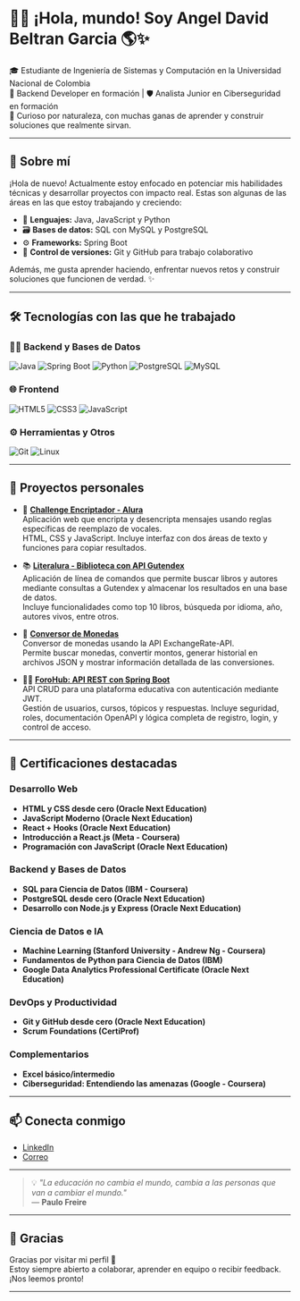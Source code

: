 # 👨‍💻 ¡Hola, mundo! Soy Angel David Beltran Garcia 🌎✨

🎓 Estudiante de Ingeniería de Sistemas y Computación en la Universidad Nacional de Colombia  
🔧 Backend Developer en formación | 🛡️ Analista Junior en Ciberseguridad en formación  
🧠 Curioso por naturaleza, con muchas ganas de aprender y construir soluciones que realmente sirvan.

---

## 🧠 Sobre mí

¡Hola de nuevo! Actualmente estoy enfocado en potenciar mis habilidades técnicas y desarrollar proyectos con impacto real. Estas son algunas de las áreas en las que estoy trabajando y creciendo:

- 🧰 **Lenguajes:** Java, JavaScript y Python
- 🗃️ **Bases de datos:** SQL con MySQL y PostgreSQL
- ⚙️ **Frameworks:** Spring Boot
- 🔁 **Control de versiones:** Git y GitHub para trabajo colaborativo

Además, me gusta aprender haciendo, enfrentar nuevos retos y construir soluciones que funcionen de verdad. ✨

---

## 🛠️ Tecnologías con las que he trabajado

### 🧑‍💻 Backend y Bases de Datos
![Java](https://img.shields.io/badge/-Java-007396?style=flat&logo=java&logoColor=fff)
![Spring Boot](https://img.shields.io/badge/-Spring%20Boot-6DB33F?style=flat&logo=spring-boot&logoColor=fff)
![Python](https://img.shields.io/badge/-Python-3776AB?style=flat&logo=python&logoColor=fff)
![PostgreSQL](https://img.shields.io/badge/-PostgreSQL-336791?style=flat&logo=postgresql&logoColor=fff)
![MySQL](https://img.shields.io/badge/-MySQL-4479A1?style=flat&logo=mysql&logoColor=fff)

### 🌐 Frontend
![HTML5](https://img.shields.io/badge/-HTML5-E34F26?style=flat&logo=html5&logoColor=fff)
![CSS3](https://img.shields.io/badge/-CSS3-1572B6?style=flat&logo=css3&logoColor=fff)
![JavaScript](https://img.shields.io/badge/-JavaScript-F7DF1E?style=flat&logo=javascript&logoColor=000)

### ⚙️ Herramientas y Otros
![Git](https://img.shields.io/badge/-Git-F05032?style=flat&logo=git&logoColor=fff)
![Linux](https://img.shields.io/badge/-Linux-FCC624?style=flat&logo=linux&logoColor=000)

---

## 🧪 Proyectos personales

- 🔐 **[Challenge Encriptador - Alura](https://github.com/anbeld12/Challenge-Encriptador-Alura)**  
  Aplicación web que encripta y desencripta mensajes usando reglas específicas de reemplazo de vocales.  
  HTML, CSS y JavaScript. Incluye interfaz con dos áreas de texto y funciones para copiar resultados.

- 📚 **[Literalura - Biblioteca con API Gutendex](https://github.com/anbeld12/Challenge-Literalura_BackEnd)**  
  Aplicación de línea de comandos que permite buscar libros y autores mediante consultas a Gutendex y almacenar los resultados en una base de datos.  
  Incluye funcionalidades como top 10 libros, búsqueda por idioma, año, autores vivos, entre otros.

- 💱 **[Conversor de Monedas](https://github.com/anbeld12/Challenge-ConversorDeMonedas_BackEnd)**  
  Conversor de monedas usando la API ExchangeRate-API.  
  Permite buscar monedas, convertir montos, generar historial en archivos JSON y mostrar información detallada de las conversiones.

- 🧑‍🏫 **[ForoHub: API REST con Spring Boot](https://github.com/anbeld12/Challenge-ForoHub_BackEnd)**  
  API CRUD para una plataforma educativa con autenticación mediante JWT.  
  Gestión de usuarios, cursos, tópicos y respuestas. Incluye seguridad, roles, documentación OpenAPI y lógica completa de registro, login, y control de acceso.

---
## 🧾 Certificaciones destacadas

### Desarrollo Web
- **HTML y CSS desde cero (Oracle Next Education)**
- **JavaScript Moderno (Oracle Next Education)**
- **React + Hooks (Oracle Next Education)**
- **Introducción a React.js (Meta - Coursera)**
- **Programación con JavaScript (Oracle Next Education)**

### Backend y Bases de Datos
- **SQL para Ciencia de Datos (IBM - Coursera)**
- **PostgreSQL desde cero (Oracle Next Education)**
- **Desarrollo con Node.js y Express (Oracle Next Education)**

### Ciencia de Datos e IA
- **Machine Learning (Stanford University - Andrew Ng - Coursera)**
- **Fundamentos de Python para Ciencia de Datos (IBM)**
- **Google Data Analytics Professional Certificate (Oracle Next Education)**

### DevOps y Productividad
- **Git y GitHub desde cero (Oracle Next Education)**
- **Scrum Foundations (CertiProf)**

### Complementarios
- **Excel básico/intermedio**
- **Ciberseguridad: Entendiendo las amenazas (Google - Coursera)**

---

## 📫 Conecta conmigo

- [LinkedIn](https://www.linkedin.com/in/angel-david-beltran-garcia-1616b4273/)
- [Correo](mailto:anbeltrang@unal.edu.com)
---

> 💡 *"La educación no cambia el mundo, cambia a las personas que van a cambiar el mundo."*  
> — **Paulo Freire**

---

## 🙌 Gracias

Gracias por visitar mi perfil 🙌  
Estoy siempre abierto a colaborar, aprender en equipo o recibir feedback. ¡Nos leemos pronto!

---

